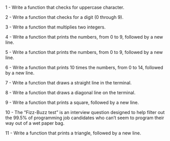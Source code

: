 1 - Write a function that checks for uppercase character.

2 - Write a function that checks for a digit (0 through 9).

3 - Write a function that multiplies two integers.

4 - Write a function that prints the numbers, from 0 to 9, followed by a new line.

5 - Write a function that prints the numbers, from 0 to 9, followed by a new line.

6 - Write a function that prints 10 times the numbers, from 0 to 14, followed by a new line.

7 - Write a function that draws a straight line in the terminal.

8 - Write a function that draws a diagonal line on the terminal.

9 - Write a function that prints a square, followed by a new line.

10 - The “Fizz-Buzz test” is an interview question designed to help filter out the 99.5% of programming job candidates who can’t seem to program their way out of a wet paper bag.

11 - Write a function that prints a triangle, followed by a new line.
